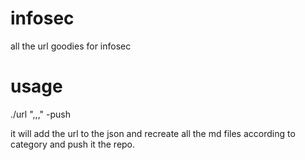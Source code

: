 # infosec
all the url goodies for infosec

# usage
./url "<url>,<description about the url if any>,<category>,<sub-category>" -push
 
 it will add the url to the json and recreate all the md files according to category and push it the repo.
 

